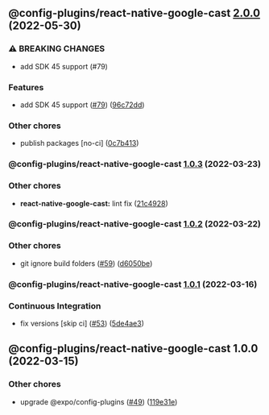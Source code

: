 ## @config-plugins/react-native-google-cast [2.0.0](https://github.com/expo/config-plugins/compare/@config-plugins/react-native-google-cast@1.0.3...@config-plugins/react-native-google-cast@2.0.0) (2022-05-30)


### ⚠ BREAKING CHANGES

* add SDK 45 support (#79)

### Features

* add SDK 45 support ([#79](https://github.com/expo/config-plugins/issues/79)) ([96c72dd](https://github.com/expo/config-plugins/commit/96c72dda469ace2b9eafd38ba4d21f1bcd2e3cdf))


### Other chores

* publish packages [no-ci] ([0c7b413](https://github.com/expo/config-plugins/commit/0c7b413a765e4b1ff92b9e3edc2b62077c41ce46))

### @config-plugins/react-native-google-cast [1.0.3](https://github.com/expo/config-plugins/compare/@config-plugins/react-native-google-cast@1.0.2...@config-plugins/react-native-google-cast@1.0.3) (2022-03-23)


### Other chores

* **react-native-google-cast:** lint fix ([21c4928](https://github.com/expo/config-plugins/commit/21c49280d49a3584863d8338e4b34c508249a595))

### @config-plugins/react-native-google-cast [1.0.2](https://github.com/expo/config-plugins/compare/@config-plugins/react-native-google-cast@1.0.1...@config-plugins/react-native-google-cast@1.0.2) (2022-03-22)


### Other chores

* git ignore build folders ([#59](https://github.com/expo/config-plugins/issues/59)) ([d6050be](https://github.com/expo/config-plugins/commit/d6050beb2a5c68dc59287c27ec388c2002ec7904))

### @config-plugins/react-native-google-cast [1.0.1](https://github.com/expo/config-plugins/compare/@config-plugins/react-native-google-cast@1.0.0...@config-plugins/react-native-google-cast@1.0.1) (2022-03-16)


### Continuous Integration

* fix versions [skip ci] ([#53](https://github.com/expo/config-plugins/issues/53)) ([5de4ae3](https://github.com/expo/config-plugins/commit/5de4ae3e6182c32b7aa24d70ccd23a11663bb089))

## @config-plugins/react-native-google-cast 1.0.0 (2022-03-15)


### Other chores

* upgrade @expo/config-plugins ([#49](https://github.com/expo/config-plugins/issues/49)) ([119e31e](https://github.com/expo/config-plugins/commit/119e31edf110409272ace750f02d651124e1a22d))
